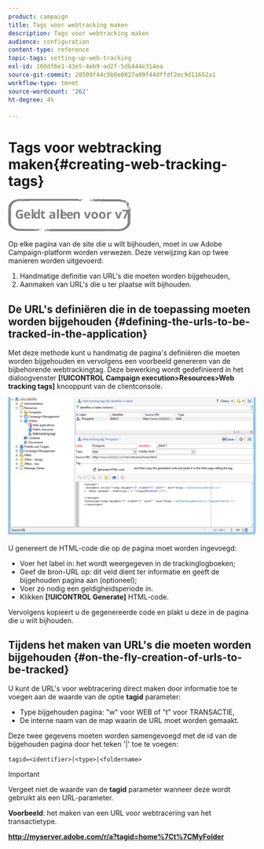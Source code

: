 ```yaml
---
product: campaign
title: Tags voor webtracking maken
description: Tags voor webtracking maken
audience: configuration
content-type: reference
topic-tags: setting-up-web-tracking
exl-id: 160df6e1-43e5-4eb9-ad2f-5db444e314ea
source-git-commit: 20509f44c5b8e0827a09f44dffdf2ec9d11652a1
workflow-type: tm+mt
source-wordcount: '262'
ht-degree: 4%

---
```


# Tags voor webtracking maken{#creating-web-tracking-tags}

![](../../assets/v7-only.svg)

Op elke pagina van de site die u wilt bijhouden, moet in uw Adobe Campaign-platform worden verwezen. Deze verwijzing kan op twee manieren worden uitgevoerd:

1. Handmatige definitie van URL&#39;s die moeten worden bijgehouden,
1. Aanmaken van URL&#39;s die u ter plaatse wilt bijhouden.

## De URL&#39;s definiëren die in de toepassing moeten worden bijgehouden {#defining-the-urls-to-be-tracked-in-the-application}

Met deze methode kunt u handmatig de pagina&#39;s definiëren die moeten worden bijgehouden en vervolgens een voorbeeld genereren van de bijbehorende webtrackingtag. Deze bewerking wordt gedefinieerd in het dialoogvenster **[!UICONTROL Campaign execution>Resources>Web tracking tags]** knooppunt van de clientconsole.

![](assets/d_ncs_integration_webtracking_screen.png)

U genereert de HTML-code die op de pagina moet worden ingevoegd:

* Voer het label in: het wordt weergegeven in de trackinglogboeken;
* Geef de bron-URL op: dit veld dient ter informatie en geeft de bijgehouden pagina aan (optioneel);
* Voer zo nodig een geldigheidsperiode in.
* Klikken **[!UICONTROL Generate]** HTML-code.

Vervolgens kopieert u de gegenereerde code en plakt u deze in de pagina die u wilt bijhouden.

## Tijdens het maken van URL&#39;s die moeten worden bijgehouden {#on-the-fly-creation-of-urls-to-be-tracked}

U kunt de URL&#39;s voor webtracering direct maken door informatie toe te voegen aan de waarde van de optie **tagid** parameter:

* Type bijgehouden pagina: &quot;w&quot; voor WEB of &quot;t&quot; voor TRANSACTIE,
* De interne naam van de map waarin de URL moet worden gemaakt.

Deze twee gegevens moeten worden samengevoegd met de id van de bijgehouden pagina door het teken &#39;|&#39; toe te voegen:

```
tagid=<identifier>|<type>|<foldername>
```

>[!IMPORTANT]
>
>Vergeet niet de waarde van de **tagid** parameter wanneer deze wordt gebruikt als een URL-parameter.

**Voorbeeld**: het maken van een URL voor webtracering van het transactietype.

**http://myserver.adobe.com/r/a?tagid=home%7Ct%7CMyFolder**
